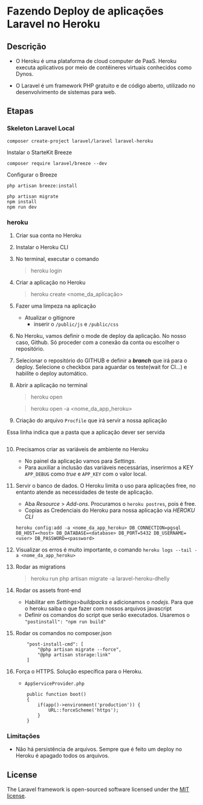 # Fazendo Deploy de aplicações Laravel no Heroku

## Descrição

- O Heroku é uma plataforma de cloud computer de PaaS.  Heroku executa aplicativos por meio de contêineres virtuais conhecidos como Dynos.

- O Laravel é um framework PHP gratuito e de código aberto, utilizado no desenvolvimento de sistemas para web.


## Etapas

### Skeleton Laravel Local

```
composer create-project laravel/laravel laravel-heroku
```

Instalar o StarteKit Breeze

```
composer require laravel/breeze --dev
```

Configurar o Breeze

```
php artisan breeze:install
 
php artisan migrate
npm install
npm run dev
```

### heroku

1) Criar sua conta no Heroku
2) Instalar o Heroku CLI
3) No terminal, executar o comando
   > heroku login
4) Criar a aplicação no Heroku
   > heroku create <nome_da_aplicação>

5) Fazer uma limpeza na aplicação
   - Atualizar o gitignore
     - inserir o `/public/js` e `/public/css`

6) No Heroku, vamos definir o mode de deploy da aplicação. No nosso caso, Github. Só proceder com a conexão da conta ou escolher o repositório.

7) Selecionar o repositório do GITHUB e definir a ***branch*** que irá para o deploy. Selecione o checkbox para aguardar os teste(wait for CI...) e habilite o deploy automático.

8) Abrir a aplicação no terminal
   > heroku open

   > heroku open -a <nome_da_app_heroku>

9) Criação do arquivo `Procfile` que irá servir a nossa aplicação

Essa linha indica que a pasta que a aplicação dever ser servida

```web: vendor/bin/heroku-php-apache2 public/
```

10) Precisamos criar as variáveis de ambiente no Heroku
    - No painel da aplicação vamos para *Settings*.
    - Para auxiliar a inclusão das variáveis necessárias, inserirmos a KEY `APP_DEBUG` como *true* e `APP_KEY` com o valor local.

11) Servir o banco de dados. O Heroku limita o uso para aplicações free, no entanto atende as necessidades de teste de aplicação.
    
    - Aba *Resource* > *Add-ons*. Procuramos o `heroku postres`, pois é free.
    - Copias as Credenciais do Heroku para nossa aplicação via *HEROKU CLI*
    ```
    heroku config:add -a <nome_da_app_heroku> DB_CONNECTION=pgsql DB_HOST=<host> DB_DATABASE=<database> DB_PORT=5432 DB_USERNAME=<user> DB_PASSWORD=<password>
    ```
12) Visualizar os erros é muito importante, o comando `heroku logs --tail -a <nome_da_app_heroku>`

13) Rodar as migrations
    >heroku run php artisan migrate -a laravel-heroku-dhelly

14) Rodar os assets front-end
    - Habilitar em *Settings*>*buildpacks* e adicionamos o *nodejs*. Para que o heroku saiba o que fazer com nossos arquivos javascript
    - Definir os comandos do script que serão executados. Usaremos o `"postinstall": "npm run build"`

15) Rodar os comandos no composer.json

    ```,
        "post-install-cmd": [
            "@php artisan migrate --force",
            "@php artisan storage:link"
        ]
    ```
16) Força o HTTPS. Solução específica para o Heroku.
    - `AppServiceProvider.php`

    ```
        public function boot()
        {
            if(app()->environment('production')) {
                URL::forceScheme('https');
            }
        }
    ```

### Limitações

- Não há persistência de arquivos. Sempre que é feito um deploy no Heroku é apagado todos os arquivos.

## License

The Laravel framework is open-sourced software licensed under the [MIT license](https://opensource.org/licenses/MIT).
